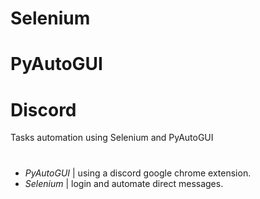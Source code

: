 # Selenium
# PyAutoGUI
# Discord
Tasks automation using Selenium and PyAutoGUI
#
- _PyAutoGUI_ | using a discord google chrome extension.
- _Selenium_ | login and automate direct messages.
